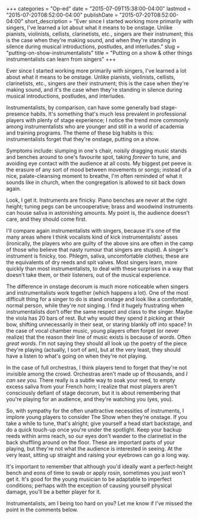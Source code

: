 +++
categories = "Op-ed"
date = "2015-07-09T15:38:00-04:00"
lastmod = "2015-07-20T08:52:00-04:00"
publishDate = "2015-07-20T08:52:00-04:00"
short_description = "Ever since I started working more primarily with singers, I&#039;ve learned a lot about what it means to be onstage. Unlike pianists, violinists, cellists, clarinetists, etc., singers are their instrument; this is the case when they&#039;re making sound, and when they&#039;re standing in silence during musical introductions, postludes, and interludes."
slug = "putting-on-show-instrumentalists"
title = "Putting on a show &amp; other things instrumentalists can learn from singers"
+++

Ever since I started working more primarily with singers, I've learned a lot about what it means to be onstage. Unlike pianists, violinists, cellists, clarinetists, etc., singers *are* their instrument; this is the case when they're making sound, and it's the case when they're standing in silence during musical introductions, postludes, and interludes.

Instrumentalists, by comparison, can have some generally bad stage-presence habits. It's something that's much less prevalent in professional players with plenty of stage experience; I notice the trend more commonly among instrumentalists who are younger and still in a world of academia and training programs. The theme of these big habits is this: instrumentalists forget that they're onstage, putting on a show.

Symptoms include: slumping in one's chair, noisily dragging music stands and benches around to one's favourite spot, taking *forever* to tune, and avoiding eye contact with the audience at all costs. My biggest pet peeve is the erasure of any sort of mood between movements or songs; instead of a nice, palate-cleansing moment to breathe, I'm often reminded of what it sounds like in church, when the congregation is allowed to sit back down again.

Look, I get it. Instruments are finicky. Piano benches are never at the right height; tuning pegs can be uncooperative; brass and woodwind instruments can house saliva in astonishing amounts. My point is, the audience doesn't care, and they should come first. 

I'll compare again instrumentalists with singers, because it's one of the many areas where I think vocalists kind of kick instrumentalists' asses (ironically, the players who are guilty of the above sins are often in the camp of those who believe that nasty rumour that singers are stupid). A singer's instrument is finicky, too. Phlegm, saliva, uncomfortable clothes; these are the equivalents of dry reeds and spit valves. Most singers learn, more quickly than most instrumentalists, to deal with these surprises in a way that doesn't take them, or their listeners, out of the musical experience.

The difference in onstage decorum is much more noticeable when singers and instrumentalists work together (which happens a lot). One of the most difficult thing for a singer to do is stand onstage and look like a comfortable, normal person, while they're *not* singing. I find it hugely frustrating when instrumentalists don't offer the same respect and class to the singer. Maybe the viola has 20 bars of rest. But why would they spend it picking at their bow, shifting unnecessarily in their seat, or staring blankly off into space? In the case of vocal chamber music, young players often forget (or never realize) that the reason their line of music exists is because of *words*. Often *great words*. I'm not saying they should all look up the poetry of the piece they're playing (actually, I sort of am), but at the very least, they should have a listen to what's going on when they're not playing. 

In the case of full orchestras, I think players tend to forget that they're not invisible among the crowd. Orchestras aren't made up of thousands, and *I can see you*. There really is a subtle way to soak your reed, to empty excess saliva from your French horn; I realize that most players aren't consciously defiant of stage decorum, but it is about remembering that you're playing for an audience, and they're watching you (yes, you).

So, with sympathy for the often unattractive necessities of instruments, I implore young players to consider The Show when they're onstage. If you take a while to tune, that's alright; give yourself a head start backstage, and do a quick touch-up once you're under the spotlight. Keep your backup reeds within arms reach, so our eyes don't wander to the clarinetist in the back shuffling around on the floor. These are important parts of your playing, but they're not what the audience is interested in seeing. At the very least, sitting up straight and raising your eyebrows can go a long way.

It's important to remember that although you'd ideally want a perfect-height bench and eons of time to swab or apply rosin, sometimes you just won't get it. It's good for the young musician to be adaptable to imperfect conditions; perhaps with the exception of causing yourself physical damage, you'll be a better player for it.

Instrumentalists, am I being too hard on you? Let me know if I've missed the point in the comments below.

